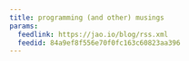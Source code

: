 ```yaml
---
title: programming (and other) musings
params:
  feedlink: https://jao.io/blog/rss.xml
  feedid: 84a9ef8f556e70f0fc163c60823aa396
---
```

